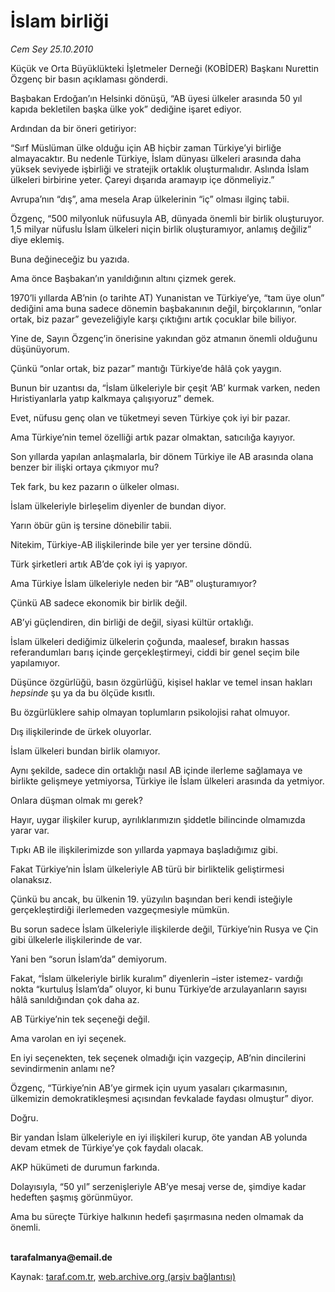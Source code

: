 # İslam birliği

*Cem Sey 25.10.2010*

<div class="yazi"><p>Küçük ve Orta Büyüklükteki İşletmeler Derneği (KOBİDER) Başkanı Nurettin Özgenç bir basın açıklaması gönderdi.</p>
<p>Başbakan Erdoğan’ın Helsinki dönüşü, “AB üyesi ülkeler arasında 50 yıl kapıda bekletilen başka ülke yok” dediğine işaret ediyor.</p>
<p>Ardından da bir öneri getiriyor:</p>
<p>“Sırf Müslüman ülke olduğu için AB hiçbir zaman Türkiye’yi birliğe almayacaktır. Bu nedenle Türkiye, İslam dünyası ülkeleri arasında daha yüksek seviyede işbirliği ve stratejik ortaklık oluşturmalıdır. Aslında İslam ülkeleri birbirine yeter. Çareyi dışarıda aramayıp içe dönmeliyiz.”</p>
<p>Avrupa’nın “dış”, ama mesela Arap ülkelerinin “iç” olması ilginç tabii.</p>
<p>Özgenç, “500 milyonluk nüfusuyla AB, dünyada önemli bir birlik oluşturuyor. 1,5 milyar nüfuslu İslam ülkeleri niçin birlik oluşturamıyor, anlamış değiliz” diye eklemiş.</p>
<p>Buna değineceğiz bu yazıda.</p>
<p>Ama önce Başbakan’ın yanıldığının altını çizmek gerek.</p>
<p>1970’li yıllarda AB’nin (o tarihte AT) Yunanistan ve Türkiye’ye, “tam üye olun” dediğini ama buna sadece dönemin başbakanının değil, birçoklarının, “onlar ortak, biz pazar” gevezeliğiyle karşı çıktığını artık çocuklar bile biliyor.</p>
<p>Yine de, Sayın Özgenç’in önerisine yakından göz atmanın önemli olduğunu düşünüyorum.</p>
<p>Çünkü “onlar ortak, biz pazar” mantığı Türkiye’de hâlâ çok yaygın.</p>
<p>Bunun bir uzantısı da, “İslam ülkeleriyle bir çeşit ‘AB’ kurmak varken, neden Hıristiyanlarla yatıp kalkmaya çalışıyoruz” demek.</p>
<p>Evet, nüfusu genç olan ve tüketmeyi seven Türkiye çok iyi bir pazar.</p>
<p>Ama Türkiye’nin temel özelliği artık pazar olmaktan, satıcılığa kayıyor.</p>
<p>Son yıllarda yapılan anlaşmalarla, bir dönem Türkiye ile AB arasında olana benzer bir ilişki ortaya çıkmıyor mu?</p>
<p>Tek fark, bu kez pazarın o ülkeler olması.</p>
<p>İslam ülkeleriyle birleşelim diyenler de bundan diyor.</p>
<p>Yarın öbür gün iş tersine dönebilir tabii.</p>
<p>Nitekim, Türkiye-AB ilişkilerinde bile yer yer tersine döndü.</p>
<p>Türk şirketleri artık AB’de çok iyi iş yapıyor.</p>
<p>Ama Türkiye İslam ülkeleriyle neden bir “AB” oluşturamıyor?</p>
<p>Çünkü AB sadece ekonomik bir birlik değil.</p>
<p>AB’yi güçlendiren, din birliği de değil, siyasi kültür ortaklığı.</p>
<p>İslam ülkeleri dediğimiz ülkelerin çoğunda, maalesef, bırakın hassas referandumları barış içinde gerçekleştirmeyi, ciddi bir genel seçim bile yapılamıyor.</p>
<p>Düşünce özgürlüğü, basın özgürlüğü, kişisel haklar ve temel insan hakları <i>hepsinde</i> şu ya da bu ölçüde kısıtlı.</p>
<p>Bu özgürlüklere sahip olmayan toplumların psikolojisi rahat olmuyor.</p>
<p>Dış ilişkilerinde de ürkek oluyorlar.</p>
<p>İslam ülkeleri bundan birlik olamıyor.</p>
<p>Aynı şekilde, sadece din ortaklığı nasıl AB içinde ilerleme sağlamaya ve birlikte gelişmeye yetmiyorsa, Türkiye ile İslam ülkeleri arasında da yetmiyor.</p>
<p>Onlara düşman olmak mı gerek?</p>
<p>Hayır, uygar ilişkiler kurup, ayrılıklarımızın şiddetle bilincinde olmamızda yarar var.</p>
<p>Tıpkı AB ile ilişkilerimizde son yıllarda yapmaya başladığımız gibi.</p>
<p>Fakat Türkiye’nin İslam ülkeleriyle AB türü bir birliktelik geliştirmesi olanaksız.</p>
<p>Çünkü bu ancak, bu ülkenin 19. yüzyılın başından beri kendi isteğiyle gerçekleştirdiği ilerlemeden vazgeçmesiyle mümkün.</p>
<p>Bu sorun sadece İslam ülkeleriyle ilişkilerde değil, Türkiye’nin Rusya ve Çin gibi ülkelerle ilişkilerinde de var.</p>
<p>Yani ben “sorun İslam’da” demiyorum.</p>
<p>Fakat, “İslam ülkeleriyle birlik kuralım” diyenlerin –ister istemez- vardığı nokta “kurtuluş İslam’da” oluyor, ki bunu Türkiye’de arzulayanların sayısı hâlâ sanıldığından çok daha az.</p>
<p>AB Türkiye’nin tek seçeneği değil.</p>
<p>Ama varolan en iyi seçenek.</p>
<p>En iyi seçenekten, tek seçenek olmadığı için vazgeçip, AB’nin dincilerini sevindirmenin anlamı ne?</p>
<p>Özgenç, “Türkiye’nin AB’ye girmek için uyum yasaları çıkarmasının, ülkemizin demokratikleşmesi açısından fevkalade faydası olmuştur” diyor.</p>
<p>Doğru.</p>
<p>Bir yandan İslam ülkeleriyle en iyi ilişkileri kurup, öte yandan AB yolunda devam etmek de Türkiye’ye çok faydalı olacak.</p>
<p>AKP hükümeti de durumun farkında.</p>
<p>Dolayısıyla, “50 yıl” serzenişleriyle AB’ye mesaj verse de, şimdiye kadar hedeften şaşmış görünmüyor.</p>
<p>Ama bu süreçte Türkiye halkının hedefi şaşırmasına neden olmamak da önemli.</p>
<p><b><br/>tarafalmanya@email.de</b></p></div>

Kaynak: [taraf.com.tr](http://www.taraf.com.tr:80/cem-sey/makale-islam-birligi.htm), [web.archive.org (arşiv bağlantısı)](http://web.archive.org/web/20101027074023/http://www.taraf.com.tr:80/cem-sey/makale-islam-birligi.htm)
